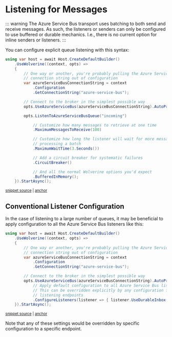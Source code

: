 # Listening for Messages

::: warning
The Azure Service Bus transport uses batching to both send and receive messages. As such,
the listeners or senders can only be configured to use buffered or durable mechanics. I.e., there
is no current option for inline senders or listeners.
:::

You can configure explicit queue listening with this syntax:

<!-- snippet: sample_configuring_an_azure_service_bus_listener -->
<a id='snippet-sample_configuring_an_azure_service_bus_listener'></a>
```cs
using var host = await Host.CreateDefaultBuilder()
    .UseWolverine((context, opts) =>
    {
        // One way or another, you're probably pulling the Azure Service Bus
        // connection string out of configuration
        var azureServiceBusConnectionString = context
            .Configuration
            .GetConnectionString("azure-service-bus");

        // Connect to the broker in the simplest possible way
        opts.UseAzureServiceBus(azureServiceBusConnectionString).AutoProvision();

        opts.ListenToAzureServiceBusQueue("incoming")

            // Customize how many messages to retrieve at one time
            .MaximumMessagesToReceive(100)

            // Customize how long the listener will wait for more messages before
            // processing a batch
            .MaximumWaitTime(3.Seconds())

            // Add a circuit breaker for systematic failures
            .CircuitBreaker()

            // And all the normal Wolverine options you'd expect
            .BufferedInMemory();
    }).StartAsync();
```
<sup><a href='https://github.com/JasperFx/wolverine/blob/main/src/Transports/Azure/Wolverine.AzureServiceBus.Tests/DocumentationSamples.cs#L83-L113' title='Snippet source file'>snippet source</a> | <a href='#snippet-sample_configuring_an_azure_service_bus_listener' title='Start of snippet'>anchor</a></sup>
<!-- endSnippet -->

## Conventional Listener Configuration

In the case of listening to a large number of queues, it may be beneficial
to apply configuration to all the Azure Service Bus listeners like this:

<!-- snippet: sample_conventional_listener_configuration_for_azure_service_bus -->
<a id='snippet-sample_conventional_listener_configuration_for_azure_service_bus'></a>
```cs
using var host = await Host.CreateDefaultBuilder()
    .UseWolverine((context, opts) =>
    {
        // One way or another, you're probably pulling the Azure Service Bus
        // connection string out of configuration
        var azureServiceBusConnectionString = context
            .Configuration
            .GetConnectionString("azure-service-bus");

        // Connect to the broker in the simplest possible way
        opts.UseAzureServiceBus(azureServiceBusConnectionString).AutoProvision()
            // Apply default configuration to all Azure Service Bus listeners
            // This can be overridden explicitly by any configuration for specific
            // listening endpoints
            .ConfigureListeners(listener => { listener.UseDurableInbox(new BufferingLimits(500, 100)); });
    }).StartAsync();
```
<sup><a href='https://github.com/JasperFx/wolverine/blob/main/src/Transports/Azure/Wolverine.AzureServiceBus.Tests/DocumentationSamples.cs#L261-L280' title='Snippet source file'>snippet source</a> | <a href='#snippet-sample_conventional_listener_configuration_for_azure_service_bus' title='Start of snippet'>anchor</a></sup>
<!-- endSnippet -->

Note that any of these settings would be overridden by specific configuration to
a specific endpoint.

